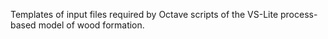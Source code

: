 Templates of input files required by Octave scripts of the VS-Lite process-based model of wood formation.
